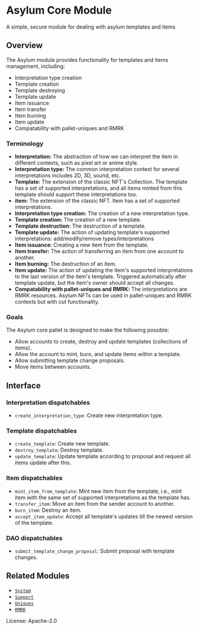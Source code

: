 # Asylum Core Module

A simple, secure module for dealing with asylum templates and items

## Overview

The Asylum module provides functionality for templates and items management, including:

* Interpretation type creation
* Template creation
* Template destroying
* Template update
* Item issuance
* Item transfer
* Item burning
* Item update
* Compatability with pallet-uniques and RMRK

### Terminology

* **Interpretation:** The abstraction of how we can interpret the item in different contexts, such as pixel art or anime style.
* **Interpretation type:** The common interpretation context for several interpretations includes 2D, 3D, sound, etc.
* **Template:** The extension of the classic NFT's Collection. The template has a set of supported interpretations, and all items minted from this template should support these interpretations too.
* **item:** The extension of the classic NFT. Item has a set of supported interpretations.
* **Interpretation type creation:** The creation of a new interpretation type.
* **Template creation:** The creation of a new template.
* **Template destruction:** The destruction of a template.
* **Template update:** The action of updating template's supported interpretations: add/modify/remove types/interpretations
* **Item issuance:** Creating a new item from the template.
* **Item transfer:** The action of transferring an item from one account to another.
* **Item burning:** The destruction of an item.
* **Item update:** The action of updating the item's supported interpretations to the last version of the item's template. Triggered automatically after template update, but the item's owner should accept all changes.
* **Compatability with pallet-uniques and RMRK:** The interpretations are RMRK resources. Asylum NFTs can be used in pallet-uniques and RMRK contexts but with cut functionality.

### Goals

The Asylum core pallet is designed to make the following possible:

* Allow accounts to create, destroy and update templates (collections of items).
* Allow the account to mint, burn, and update items within a template.
* Allow submitting template change proposals.
* Move items between accounts.

## Interface

### Interpretation dispatchables
* `create_interpretation_type`: Create new interpretation type.

### Template dispatchables
* `create_template`: Create new template.
* `destroy_template`: Destroy template.
* `update_template`: Update template according to proposal and request all items update after this.

### Item dispatchables
* `mint_item_from_template`: Mint new item from the template, i.e., mint item with the same set of supported interpretations as the template has.
* `transfer_item`: Move an item from the sender account to another.
* `burn_item`: Destroy an item.
* `accept_item_update`: Accept all template's updates till the newest version of the template.

### DAO dispatchables
* `submit_template_change_proposal`: Submit proposal with template changes.

## Related Modules

* [`System`](https://docs.rs/frame-system/latest/frame_system/)
* [`Support`](https://docs.rs/frame-support/latest/frame_support/)
* [`Uniques`](https://docs.rs/pallet-assets/latest/pallet_uniques/)
* [`RMRK`](https://rmrk-team.github.io/rmrk-substrate/#/pallets/rmrk-core)

License: Apache-2.0
